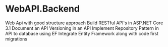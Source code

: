 # WebAPI.Backend
Web Api with good structure approach 
Build RESTful API's in ASP.NET Core 3.1
Document an API
Versioning in an API
Implement Repository Pattern in API to database using EF
Integrate Entity Framework along with code first migrations
